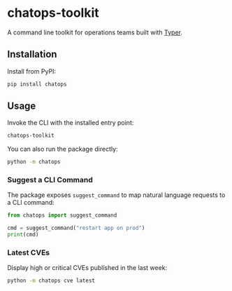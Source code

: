 # chatops-toolkit

A command line toolkit for operations teams built with [Typer](https://typer.tiangolo.com/).

## Installation

Install from PyPI:

```bash
pip install chatops
```

## Usage

Invoke the CLI with the installed entry point:

```bash
chatops-toolkit
```

You can also run the package directly:

```bash
python -m chatops
```

### Suggest a CLI Command

The package exposes `suggest_command` to map natural language requests to a CLI command:

```python
from chatops import suggest_command

cmd = suggest_command("restart app on prod")
print(cmd)
```

### Latest CVEs

Display high or critical CVEs published in the last week:

```bash
python -m chatops cve latest
```
